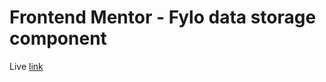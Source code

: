 # Frontend Mentor - Fylo data storage component

Live [link](https://akhlak-hossain-jim.github.io/fylo-data-storage-component-master/)
